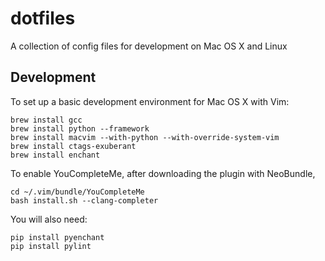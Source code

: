 # dotfiles
A collection of config files for development on Mac OS X and Linux

## Development

To set up a basic development environment for Mac OS X with Vim:

    brew install gcc
    brew install python --framework
    brew install macvim --with-python --with-override-system-vim
    brew install ctags-exuberant
    brew install enchant

To enable YouCompleteMe, after downloading the plugin with NeoBundle,

    cd ~/.vim/bundle/YouCompleteMe
    bash install.sh --clang-completer

You will also need:

    pip install pyenchant
    pip install pylint
